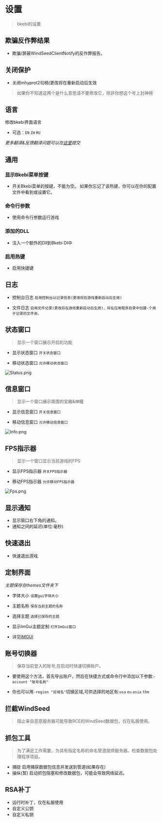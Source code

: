 # 设置

> bkebi的设置
## 欺骗反作弊结果

- 欺骗/屏蔽WindSeedClientNotify的反作弊报告。

## 关闭保护
- 关闭mhyprot2句柄(更改将在重新启动后生效

> 如果你不知道这两个是什么意思请不要修改它，除非你想这个号上封神榜

## 语言

修改bkebi界面语言

- 可选：`EN` `ZH` `RU`

_更多翻译&反馈翻译问题可以在[这里](https://github.com/Bkebi-Group/Bkebi-Language/blob/main/README-CHS.md)提交_

## 通用

### 显示Bkebi菜单按键

- 开关Bkebi菜单的按键，不能为空。
如果你忘记了该热键，你可以在你的配置文件中看到或设置它。

### 命令行参数

- 使用命令行参数运行游戏

### 添加的DLL

- 注入一个额外的Dll到Bkebi DI中

### 启用热键

- 启用快捷键

## 日志

- 控制台日志 `启用控制台以记录信息(更改将在游戏重新启动后生效)`

- 文件日志 `启用文件记录(更改将在游戏重新启动后生效)，将在应用程序目录中创建-个用于记录的文件夹。`

## 状态窗口

> 显示一个窗口展示开启的功能

- 显示状态窗口 `开关状态窗口`

- 移动状态窗口 `允许移动状态窗口`

![Status.png](_images\ZH_CN\Settings\Status.png)

## 信息窗口

> 显示一个窗口展示周围的宝箱&神瞳

- 显示信息窗口 `开关信息窗口`

- 移动信息窗口 `允许移动信息窗口`

![Info.png](_images\ZH_CN\Settings\Info.png)

## FPS指示器

> 显示一个窗口显示当前游戏的FPS

- 显示FPS指示器 `开关FPS指示器`

- 移动FPS指示器 `允许移动FPS指示器`

![Fps.png](_images\ZH_CN\Settings\Fps.png)

## 显示通知

- 显示窗口右下角的通知。
- 通知之间的延迟(单位:毫秒)

## 快速退出

- 快速退出游戏

## 定制界面

_主题保存在themes文件夹下_

- 字体大小 `设置gui字体大小`

- 主题名称 `保存当前主题的名称`

- 选择主题 `选择已保存的主题`

- 显示ImGui主题定制 `打开ImGui窗口`

- 详见[IMGUI](https://github.com/ocornut/imgui/wiki)

## 账号切换器

> 保存当前登入的账号,在启动时快速切换账户。

- 要使用这个方法，首先导出账户，然后在快捷方式或命令行中添加以下参数:`-account "账号名称"`

- 你也可以用`-region "区域名"`切换区域,可供选择的地区有:`usa` `eu` `asia` `thm`

## 拦截WindSeed

> 阻止来自恶意服务器可能导致RCE的WindSeed数据包，仅在私服使用。

## 抓包工具

> 为了满足工作需要，为具有指定名称的命名管道提供服务器。检查数据包处理程序项目。

- 捕捉  启用捕获数据包信息并发送到管道(如果存在)
- 操纵(暂)  启动抓包阻塞和修改数据包，可能会导致网络延迟。

## RSA补丁

- 运行时补丁，仅在私服使用
- 自定义公钥
- 自定义私钥





